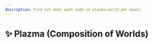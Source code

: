```yaml
---
description: Find out what each node in plazma-world.yml means.
---
```


# ✨ Plazma (Composition of Worlds)

